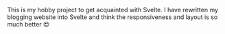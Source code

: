 This is my hobby project to get acquainted with Svelte.
I have rewritten my blogging website into Svelte and think the responsiveness and layout is so much better 😍
